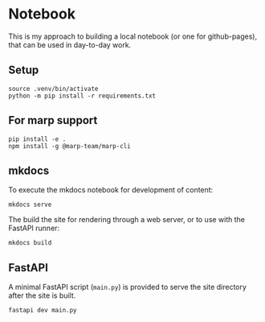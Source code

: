 # Notebook

This is my approach to building a local notebook (or one for github-pages), that can be used in day-to-day work.

## Setup

```shell
source .venv/bin/activate
python -m pip install -r requirements.txt
```

## For marp support

```shell
pip install -e .
npm install -g @marp-team/marp-cli
```

## mkdocs

To execute the mkdocs notebook for development of content:

```shell
mkdocs serve
```
The build the site for rendering through a web server, or to use with the FastAPI runner:

```shell
mkdocs build
```

## FastAPI

A minimal FastAPI script (`main.py`) is provided to serve the site directory after the site is built.

```shell
fastapi dev main.py
```